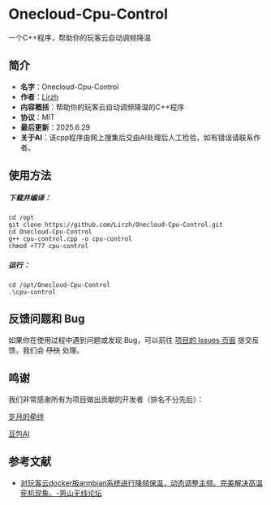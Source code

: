 # Onecloud-Cpu-Control
一个C++程序，帮助你的玩客云自动调频降温

## 简介

- **名字**：Onecloud-Cpu-Control
- **作者**：[Lirzh](https://github.com/lirzh)
- **内容概括**：帮助你的玩客云自动调频降温的C++程序
- **协议**：MIT
- **最后更新**：2025.6.29
- **关于AI**：该cpp程序由网上搜集后交由AI处理后人工检验，如有错误请联系作者。

## 使用方法

##### 下载并编译：

```
cd /opt
git clone https://github.com/Lirzh/Onecloud-Cpu-Control.git
cd Onecloud-Cpu-Control
g++ cpu-control.cpp -o cpu-control
chmod +777 cpu-control
```

##### 运行：

```
cd /opt/Onecloud-Cpu-Control
.\cpu-control
```

## 反馈问题和 Bug

如果你在使用过程中遇到问题或发现 Bug，可以前往 [项目的 Issues 页面](https://github.com/distpeak/distpeak-show/issues) 提交反馈，我们会 ~~尽快~~ 处理。

## 鸣谢

我们非常感谢所有为项目做出贡献的开发者（排名不分先后）：

[岁月的牵绊](https://www.right.com.cn/forum/space-uid-713426.html)

[豆包AI](https://doubao.com)

## 参考文献

- [对玩客云docker版armbian系统进行降频保温，动态调整主频。完美解决高温死机现象。-恩山无线论坛](https://www.right.com.cn/forum/forum.php?mod=viewthread&tid=6728637)
